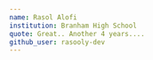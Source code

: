 ```yaml
---
name: Rasol Alofi
institution: Branham High School
quote: Great.. Another 4 years....
github_user: rasooly-dev
---
```

